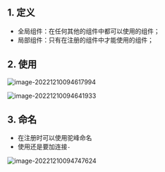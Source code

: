 ## 1. 定义

- 全局组件：在任何其他的组件中都可以使用的组件；
- 局部组件：只有在注册的组件中才能使用的组件；

## 2. 使用

![image-20221210094617994](https://finzulpic.oss-cn-hangzhou.aliyuncs.com/image-20221210094617994.png)

![image-20221210094641933](https://finzulpic.oss-cn-hangzhou.aliyuncs.com/image-20221210094641933.png)



## 3. 命名

- 在注册时可以使用驼峰命名
- 使用还是要加连接`-`

![image-20221210094747624](https://finzulpic.oss-cn-hangzhou.aliyuncs.com/image-20221210094747624.png)